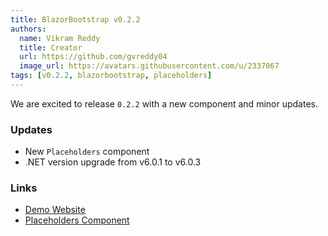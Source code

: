 ```yaml
---
title: BlazorBootstrap v0.2.2
authors:
  name: Vikram Reddy
  title: Creator
  url: https://github.com/gvreddy04
  image_url: https://avatars.githubusercontent.com/u/2337067
tags: [v0.2.2, blazorbootstrap, placeholders]
---
```


We are excited to release `0.2.2` with a new component and minor updates.

<!--truncate-->

### Updates

- New `Placeholders` component
- .NET version upgrade from v6.0.1 to v6.0.3

### Links

- [Demo Website](https://demos.getblazorbootstrap.com/)
- [Placeholders Component](https://demos.getblazorbootstrap.com/placeholders)